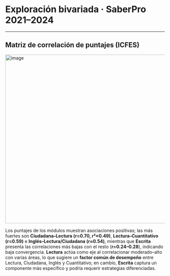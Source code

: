 # Exploración bivariada · SaberPro 2021–2024
---
## Matriz de correlación de puntajes (ICFES)
<img width="634" height="532" alt="image" src="https://github.com/user-attachments/assets/6a8a8253-c515-4d42-ab05-8db25f78ba50" />

Los puntajes de los módulos muestran asociaciones positivas; las más fuertes son **Ciudadana–Lectura (r=0.70, r²≈0.49)**, **Lectura–Cuantitativo (r=0.59)** e **Inglés–Lectura/Ciudadana (r≈0.54)**, mientras que **Escrita** presenta las correlaciones más bajas con el resto (**r=0.24–0.28**), indicando baja convergencia. **Lectura** actúa como eje al correlacionar moderado–alto con varias áreas, lo que sugiere un **factor común de desempeño** entre Lectura, Ciudadana, Inglés y Cuantitativo; en cambio, **Escrita** captura un componente más específico y podría requerir estrategias diferenciadas.
